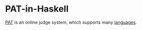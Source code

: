 PAT-in-Haskell
==============

[PAT](http://pat.zju.edu.cn/) is an online judge system, which supports many [languages](http://pat.zju.edu.cn/compilers).

